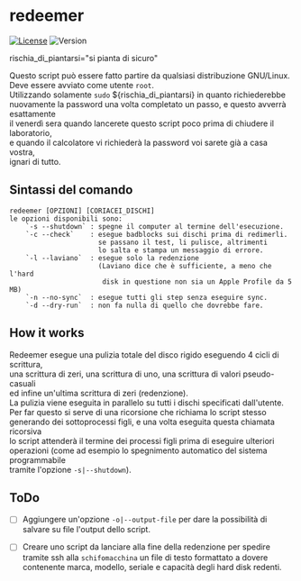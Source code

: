 # redeemer
[![License](http://img.shields.io/:license-GPL3.0-blue.svg)](http://www.gnu.org/licenses/gpl-3.0.html)
![Version](https://img.shields.io/badge/version-1.3-yellow.svg)

rischia_di_piantarsi="si pianta di sicuro"  

Questo script può essere fatto partire da qualsiasi distribuzione GNU/Linux.  
Deve essere avviato come utente `root`.  
Utilizzando solamente `sudo` ${rischia_di_piantarsi} in quanto richiederebbe  
nuovamente la password una volta completato un passo, e questo avverrà esattamente  
il venerdì sera quando lancerete questo script poco prima di chiudere il laboratorio,  
e quando il calcolatore vi richiederà la password voi sarete già a casa vostra,  
ignari di tutto.

## Sintassi del comando  
    redeemer [OPZIONI] [CORIACEI_DISCHI]  
    le opzioni disponibili sono:  
        `-s --shutdown` : spegne il computer al termine dell'esecuzione.  
        `-c --check`    : esegue badblocks sui dischi prima di redimerli.  
                          se passano il test, li pulisce, altrimenti  
                          lo salta e stampa un messaggio di errore.  
        `-l --laviano`  : esegue solo la redenzione  
                          (Laviano dice che è sufficiente, a meno che l'hard  
                           disk in questione non sia un Apple Profile da 5 MB)  
        `-n --no-sync`  : esegue tutti gli step senza eseguire sync.  
        `-d --dry-run`  : non fa nulla di quello che dovrebbe fare.  

## How it works
Redeemer esegue una pulizia totale del disco rigido eseguendo 4 cicli di scrittura,  
una scrittura di zeri, una scrittura di uno, una scrittura di valori pseudo-casuali  
ed infine un'ultima scrittura di zeri (redenzione).  
La pulizia viene eseguita in parallelo su tutti i dischi specificati dall'utente.  
Per far questo si serve di una ricorsione che richiama lo script stesso  
generando dei sottoprocessi figli, e una volta eseguita questa chiamata ricorsiva  
lo script attenderà il termine dei processi figli prima di eseguire ulteriori  
operazioni (come ad esempio lo spegnimento automatico del sistema programmabile  
tramite l'opzione `-s|--shutdown`).

## ToDo
- [ ] Aggiungere un'opzione `-o|--output-file` per dare la possibilità di salvare
su file l'output dello script.

- [ ] Creare uno script da lanciare alla fine della redenzione per spedire
tramite ssh alla `schifomacchina` un file di testo formattato a dovere
contenente marca, modello, seriale e capacità degli hard disk redenti.
